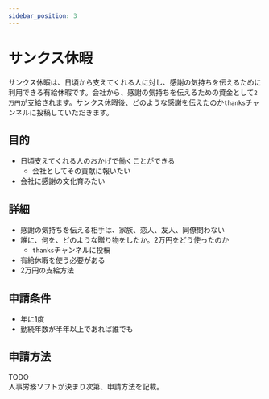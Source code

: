 ```yaml
---
sidebar_position: 3
---
```


# サンクス休暇

サンクス休暇は、日頃から支えてくれる人に対し、感謝の気持ちを伝えるために利用できる有給休暇です。会社から、感謝の気持ちを伝えるための資金として`2万円`が支給されます。サンクス休暇後、どのような感謝を伝えたのか`thanks`チャンネルに投稿していただきます。

## 目的

- 日頃支えてくれる人のおかげで働くことができる
  - 会社としてその貢献に報いたい
- 会社に感謝の文化育みたい

## 詳細

- 感謝の気持ちを伝える相手は、家族、恋人、友人、同僚問わない
- 誰に、何を、どのような贈り物をしたか。2万円をどう使ったのか
  - `thanks`チャンネルに投稿
- 有給休暇を使う必要がある
- 2万円の支給方法

## 申請条件

- 年に1度
- 勤続年数が半年以上であれば誰でも

## 申請方法

TODO  
人事労務ソフトが決まり次第、申請方法を記載。
